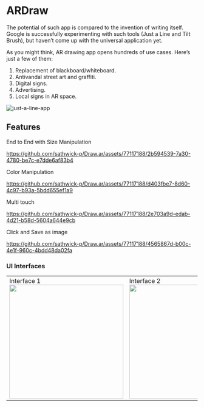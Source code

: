 # ARDraw

The potential of such app is compared to the invention of writing itself. Google is successfully experimenting with such tools (Just a Line and Tilt Brush), but haven’t come up with the universal application yet.

As you might think, AR drawing app opens hundreds of use cases. Here’s just a few of them:

1. Replacement of blackboard/whiteboard.
2. Antivandal street art and graffiti.
3. Digital signs.
4. Advertising.
5. Local signs in AR space.
   
   
![just-a-line-app](https://github.com/sathwick-p/Draw.ar/assets/77117188/25ff1268-dcf2-464d-97cf-48a4db6c44f1)

## Features

End to End with Size Manipulation

https://github.com/sathwick-p/Draw.ar/assets/77117188/2b594539-7a30-4780-be7c-e7dde6af83b4

Color Manipulation

https://github.com/sathwick-p/Draw.ar/assets/77117188/d403fbe7-8d60-4c97-b93a-5bdd655ef1a9

Multi touch

https://github.com/sathwick-p/Draw.ar/assets/77117188/2e703a9d-edab-4d21-b58d-5604a644e9cb

Click and Save as image

https://github.com/sathwick-p/Draw.ar/assets/77117188/4565867d-b00c-4e1f-960c-4bdd48da02fa 

### UI Interfaces 

|||
|---|---|
|Interface 1  </br><img src="https://github.com/sathwick-p/Draw.ar/assets/77117188/7d55e63f-199e-437b-baff-e733ba40386e" width="300">|Interface 2 </br><img src="https://github.com/sathwick-p/Draw.ar/assets/77117188/73cf442a-b162-4385-84ee-48393c9ed7da" width="300">|




